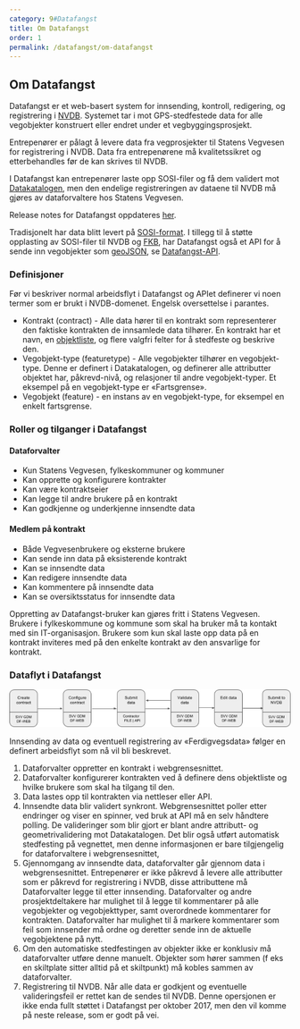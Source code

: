 ```yaml
---
category: 9#Datafangst
title: Om Datafangst
order: 1
permalink: /datafangst/om-datafangst
---
```


## Om Datafangst

Datafangst er et web-basert system for innsending, kontroll, redigering, og registrering i [NVDB](http://www.vegvesen.no/fag/Teknologi/Nasjonal+vegdatabank).
Systemet tar i mot GPS-stedfestede data for alle vegobjekter konstruert eller endret
 under et vegbyggingsprosjekt.

Entrepenører er pålagt å levere data fra vegprosjekter til Statens Vegvesen for registrering i NVDB. Data fra entrepenørene 
 må kvalitetssikret og etterbehandles før de kan skrives til NVDB.

I Datafangst kan entrepenører laste opp SOSI-filer og få dem validert mot [Datakatalogen](http://www.vegvesen.no/fag/Teknologi/Nasjonal+vegdatabank/Datakatalogen), 
men den endelige registreringen av dataene til NVDB må gjøres av dataforvaltere hos Statens Vegvesen.

Release notes for Datafangst oppdateres [her](https://nvdb-vegdata.github.io/endringslogg/datafangst.html).

Tradisjonelt har data blitt levert på [SOSI-format](http://www.kartverket.no/sosi/). 
I tillegg til å støtte opplasting av SOSI-filer til NVDB og [FKB](http://www.kartverket.no/kart/kartdata/vektorkart/fkb/),
har Datafangst også et API for å sende inn vegobjekter som  [geoJSON](http://geojson.org),
se [Datafangst-API](datafangst-api.md).

### Definisjoner
Før vi beskriver normal arbeidsflyt i Datafangst og APIet definerer vi noen termer som er brukt i NVDB-domenet. Engelsk oversettelse i parantes.
* Kontrakt (contract) - Alle data hører til en kontrakt som representerer den faktiske kontrakten de innsamlede data tilhører. En kontrakt har 
 et navn, en [objektliste](http://www.vegvesen.no/fag/Teknologi/Nasjonal+vegdatabank/Objektliste), og flere valgfri felter for å stedfeste og beskrive den.
* Vegobjekt-type (featuretype) - Alle vegobjekter tilhører en vegobjekt-type. Denne er definert i Datakatalogen, og definerer alle 
 attributter objektet har, påkrevd-nivå, og relasjoner til andre vegobjekt-typer. Et eksempel på en vegobjekt-type er «Fartsgrense».
* Vegobjekt (feature) - en instans av en vegobjekt-type, for eksempel en enkelt fartsgrense.

### Roller og tilganger i Datafangst

#### Dataforvalter
* Kun Statens Vegvesen, fylkeskommuner og kommuner 
* Kan opprette og konfigurere kontrakter
* Kan være kontraktseier
* Kan legge til andre brukere på en kontrakt
* Kan godkjenne og underkjenne innsendte data

#### Medlem på kontrakt
* Både Vegvesenbrukere og eksterne brukere
* Kan sende inn data på eksisterende kontrakt
* Kan se innsendte data
* Kan redigere innsendte data
* Kan kommentere på innsendte data
* Kan se oversiktsstatus for innsendte data

Oppretting av Datafangst-bruker kan gjøres fritt i Statens Vegvesen. Brukere i fylkeskommune og kommune som skal
ha bruker må ta kontakt med sin IT-organisasjon. Brukere som kun skal laste opp data på en kontrakt inviteres
med på den enkelte kontrakt av den ansvarlige for kontrakt. 

### Dataflyt i Datafangst
![Dataflyt i Datafangst](../assets/datafangst_workflow.png)

Innsending av data og eventuell registrering av «Ferdigvegsdata» følger en definert arbeidsflyt som nå vil bli beskrevet.

1. Dataforvalter oppretter en kontrakt i webgrensesnittet.
2. Dataforvalter konfigurerer kontrakten ved å definere dens objektliste og hvilke brukere som skal ha tilgang til den.
3. Data lastes opp til kontrakten via nettleser eller API.
4. Innsendte data blir validert synkront. Webgrensesnittet poller etter endringer og viser en spinner, ved bruk at API 
 må en selv håndtere polling.
 De valideringer som blir gjort er blant andre attributt- og geometrivalidering mot Datakatalogen. 
  Det blir også utført automatisk stedfesting på vegnettet, men denne informasjonen er bare tilgjengelig for dataforvaltere 
  i webgrensesnittet,
5. Gjennomgang av innsendte data, dataforvalter går gjennom data i webgrensesnittet. Entrepenører er ikke påkrevd å levere alle
 attributter som er påkrevd for registrering i NVDB, disse attributtene må Dataforvalter legge til etter innsending. 
 Dataforvalter og andre prosjektdeltakere har mulighet til å legge til kommentarer på alle vegobjekter og vegobjekttyper, 
 samt overordnede kommentarer for kontrakten. Dataforvalter har mulighet til å markere kommentarer som feil som innsender 
 må ordne og deretter sende inn de aktuelle vegobjektene på nytt.
6. Om den automatiske stedfestingen av objekter ikke er konklusiv må dataforvalter utføre denne manuelt. Objekter som hører sammen 
(f eks en skiltplate sitter alltid på et skiltpunkt) må kobles sammen av dataforvalter. 
7. Registrering til NVDB. Når alle data er godkjent og eventuelle valideringsfeil er rettet kan de sendes til NVDB. 
 Denne opersjonen er ikke enda fullt støttet i Datafangst per oktober 2017, men den vil komme på neste release, som er godt på vei.
